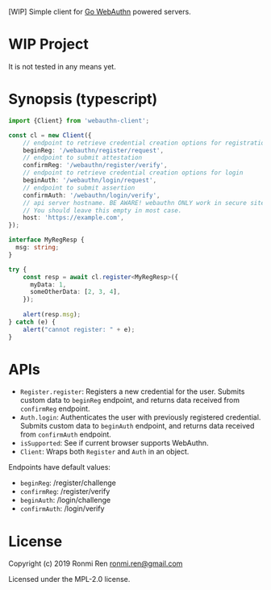 [WIP] Simple client for [Go WebAuthn](https://github.com/duo-labs/webauthn) powered servers.

# WIP Project

It is not tested in any means yet.

# Synopsis (typescript)

```ts
import {Client} from 'webauthn-client';

const cl = new Client({
    // endpoint to retrieve credential creation options for registration
    beginReg: '/webauthn/register/request',
    // endpoint to submit attestation
    confirmReg: '/webauthn/register/verify',
    // endpoint to retrieve credential creation options for login
    beginAuth: '/webauthn/login/request',
    // endpoint to submit assertion
    confirmAuth: '/webauthn/login/verify',
    // api server hostname. BE AWARE! webauthn ONLY work in secure site (https)
    // You should leave this empty in most case.
    host: 'https://example.com',
});

interface MyRegResp {
  msg: string;
}

try {
    const resp = await cl.register<MyRegResp>({
      myData: 1,
      someOtherData: [2, 3, 4],
    });
    
    alert(resp.msg);
} catch (e) {
    alert("cannot register: " + e);
}
```

# APIs

- `Register.register`: Registers a new credential for the user. Submits custom data to `beginReg` endpoint, and returns data received from `confirmReg` endpoint.
- `Auth.login`: Authenticates the user with previously registered credential. Submits custom data to `beginAuth` endpoint, and returns data received from `confirmAuth` endpoint.
- `isSupported`: See if current browser supports WebAuthn.
- `Client`: Wraps both `Register` and `Auth` in an object.

Endpoints have default values:

- `beginReg`: /register/challenge
- `confirmReg`: /register/verify
- `beginAuth`: /login/challenge
- `confirmAuth`: /login/verify

# License

Copyright (c) 2019 Ronmi Ren <ronmi.ren@gmail.com>

Licensed under the MPL-2.0 license.
